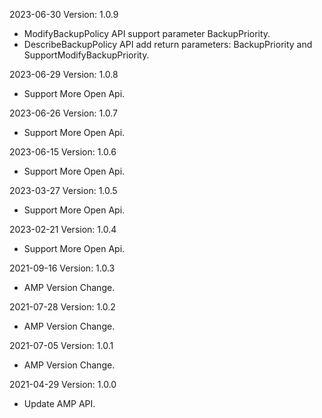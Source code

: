 2023-06-30 Version: 1.0.9
- ModifyBackupPolicy API support parameter BackupPriority.
- DescribeBackupPolicy API add return parameters: BackupPriority and SupportModifyBackupPriority.

2023-06-29 Version: 1.0.8
- Support More Open Api.

2023-06-26 Version: 1.0.7
- Support More Open Api.

2023-06-15 Version: 1.0.6
- Support More Open Api.

2023-03-27 Version: 1.0.5
- Support More Open Api.

2023-02-21 Version: 1.0.4
- Support More Open Api.

2021-09-16 Version: 1.0.3
- AMP Version Change.

2021-07-28 Version: 1.0.2
- AMP Version Change.

2021-07-05 Version: 1.0.1
- AMP Version Change.

2021-04-29 Version: 1.0.0
- Update AMP API.

